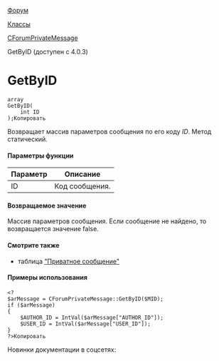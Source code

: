 [Форум](/api_help/forum/index.php)

[Классы](/api_help/forum/developer/index.php)

[CForumPrivateMessage](/api_help/forum/developer/cforumprivatemessage/index.php)

GetByID (доступен с 4.0.3)

GetByID
=======

```
array
GetByID(
	int ID
);Копировать
```

Возвращает массив параметров сообщения по его коду *ID*. Метод статический.

#### Параметры функции

| Параметр | Описание |
| --- | --- |
| ID | Код сообщения. |

#### Возвращаемое значение

Массив параметров сообщения. Если сообщение не найдено, то возвращается значение false.

#### Смотрите также

* таблица ["Приватное сообщение"](/api_help/forum/fields.php#cforumprivatemessage)

#### Примеры использования

```
<?
$arMessage = CForumPrivateMessage::GetByID($MID);
if ($arMessage)
{
	$AUTHOR_ID = IntVal($arMessage["AUTHOR_ID"]);
	$USER_ID = IntVal($arMessage["USER_ID"]);
}
?>Копировать
```

Новинки документации в соцсетях: